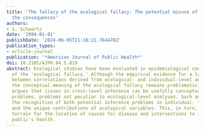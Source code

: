 ```yaml
---
title: 'The fallacy of the ecological fallacy: The potential misuse of a concept and
  the consequences'
authors:
- S. Schwartz
date: '1994-01-01'
publishDate: '2024-06-05T21:10:21.764470Z'
publication_types:
- article-journal
publication: '*American Journal of Public Health*'
doi: 10.2105/AJPH.84.5.819
abstract: Ecological studies have been evaluated in epidemiological contexts in terms
  of the 'ecological fallacy.' Although the empirical evidence for a lack of comparability
  between correlations derived from ecological- and individual-level analyses is compelling,
  the conceptual meaning of the ecological fallacy remains problematic. This paper
  argues that issues in cross-level inference can be usefully conceptualized as validity
  problems, problems not peculiar to ecological-level analyses. Such an approach increases
  the recognition of both potential inference problems in individual- level studies
  and the unique contributions of ecological variables. This, in turn, expands the
  terrain for the location of causes for disease and interventions to improve the
  public's health.
---
```


